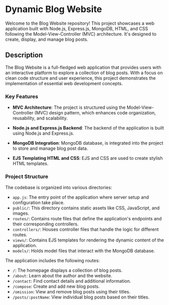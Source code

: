 # Dynamic Blog Website

Welcome to the Blog Website repository! This project showcases a web application built with Node.js, Express.js, MongoDB, HTML, and CSS following the Model-View-Controller (MVC) architecture. It's designed to create, display, and manage blog posts.

## Description

The Blog Website is a full-fledged web application that provides users with an interactive platform to explore a collection of blog posts. With a focus on clean code structure and user experience, this project demonstrates the implementation of essential web development concepts.

### Key Features

- **MVC Architecture**: The project is structured using the Model-View-Controller (MVC) design pattern, which enhances code organization, reusability, and scalability.

- **Node.js and Express.js Backend**: The backend of the application is built using Node.js and Express.js.

- **MongoDB Integration**: MongoDB database, is integrated into the project to store and manage blog post data.

- **EJS Templating HTML and CSS**: EJS and CSS are used to create stylish HTML templates.

### Project Structure

The codebase is organized into various directories:

- `app.js`: The entry point of the application where server setup and configuration take place.
- `public/`: This directory contains static assets like CSS, JavaScript, and images.
- `routes/`: Contains route files that define the application's endpoints and their corresponding controllers.
- `controllers/`: Houses controller files that handle the logic for different routes.
- `views/`: Contains EJS templates for rendering the dynamic content of the application.
- `models/`: Holds model files that interact with the MongoDB database.

The application includes the following routes:

- `/`: The homepage displays a collection of blog posts.
- `/about`: Learn about the author and the website.
- `/contact`: Find contact details and additional information.
- `/compose`: Create and add new blog posts.
- `/omission`: View and remove blog posts using their titles.
- `/posts/:postName`: View individual blog posts based on their titles.
